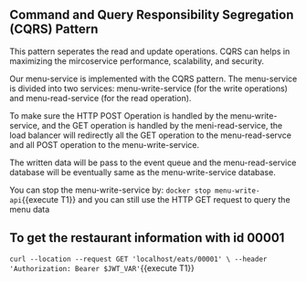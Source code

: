 ##  Command and Query Responsibility Segregation (CQRS) Pattern
This pattern seperates the read and update operations. CQRS can helps in maximizing the mircoservice performance, scalability, and security.

Our menu-service is implemented with the CQRS pattern. The menu-service is divided into two services: menu-write-service (for the write operations) and menu-read-service (for the read operation).

To make sure the HTTP POST Operation is handled by the menu-write-service, and the GET operation is handled by the meni-read-service, the load balancer will redirectly all the GET operation to the menu-read-servce and all POST operation to the menu-write-service.

The written data will be pass to the event queue and the menu-read-service database will be eventually same as the menu-write-service database.

You can stop the menu-write-service by: `docker stop menu-write-api`{{execute T1}}
and you can still use the HTTP GET request to query the menu data

## To get the restaurant information with id 00001
`curl --location --request GET 'localhost/eats/00001' \
  --header 'Authorization: Bearer $JWT_VAR'`{{execute T1}}